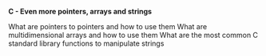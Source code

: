 **C - Even more pointers, arrays and strings**

What are pointers to pointers and how to use them
What are multidimensional arrays and how to use them
What are the most common C standard library functions to manipulate strings